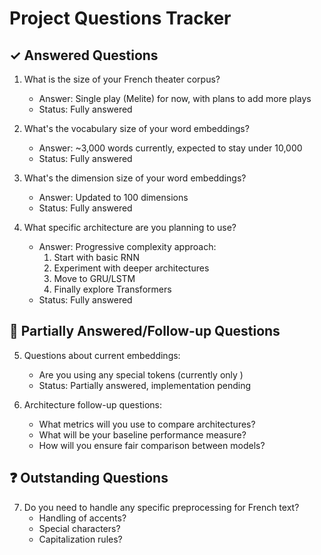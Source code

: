 # Project Questions Tracker

## ✓ Answered Questions
1. What is the size of your French theater corpus?
   - Answer: Single play (Melite) for now, with plans to add more plays
   - Status: Fully answered

2. What's the vocabulary size of your word embeddings?
   - Answer: ~3,000 words currently, expected to stay under 10,000
   - Status: Fully answered

3. What's the dimension size of your word embeddings?
   - Answer: Updated to 100 dimensions
   - Status: Fully answered

4. What specific architecture are you planning to use?
   - Answer: Progressive complexity approach:
     1. Start with basic RNN
     2. Experiment with deeper architectures
     3. Move to GRU/LSTM
     4. Finally explore Transformers
   - Status: Fully answered

## 🔄 Partially Answered/Follow-up Questions
5. Questions about current embeddings:
   - Are you using any special tokens (currently only <UNK>)
   - Status: Partially answered, implementation pending

6. Architecture follow-up questions:
   - What metrics will you use to compare architectures?
   - What will be your baseline performance measure?
   - How will you ensure fair comparison between models?

## ❓ Outstanding Questions
7. Do you need to handle any specific preprocessing for French text?
   - Handling of accents?
   - Special characters?
   - Capitalization rules? 